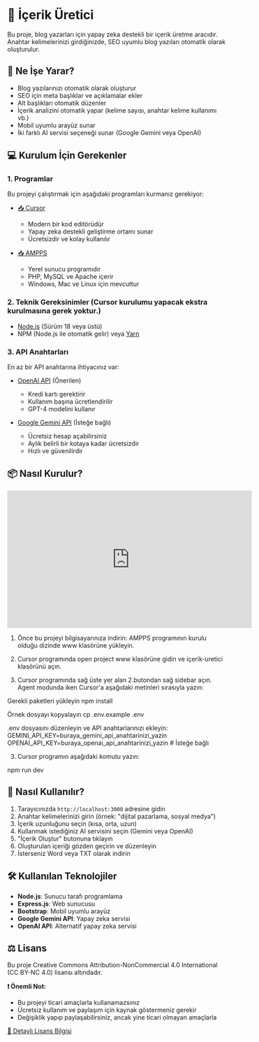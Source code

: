 # 📝 İçerik Üretici

Bu proje, blog yazarları için yapay zeka destekli bir içerik üretme aracıdır. Anahtar kelimelerinizi girdiğinizde, SEO uyumlu blog yazıları otomatik olarak oluşturulur.

## 🚀 Ne İşe Yarar?

- Blog yazılarınızı otomatik olarak oluşturur
- SEO için meta başlıklar ve açıklamalar ekler
- Alt başlıkları otomatik düzenler
- İçerik analizini otomatik yapar (kelime sayısı, anahtar kelime kullanımı vb.)
- Mobil uyumlu arayüz sunar
- İki farklı AI servisi seçeneği sunar (Google Gemini veya OpenAI)

## 💻 Kurulum İçin Gerekenler

### 1. Programlar
Bu projeyi çalıştırmak için aşağıdaki programları kurmanız gerekiyor:

- [📥 Cursor](https://cursor.sh/) 
  * Modern bir kod editörüdür
  * Yapay zeka destekli geliştirme ortamı sunar
  * Ücretsizdir ve kolay kullanılır

- [📥 AMPPS](https://ampps.com/downloads)
  * Yerel sunucu programıdır
  * PHP, MySQL ve Apache içerir
  * Windows, Mac ve Linux için mevcuttur

### 2. Teknik Gereksinimler (Cursor kurulumu yapacak ekstra kurulmasına gerek yoktur.)
- [Node.js](https://nodejs.org/) (Sürüm 18 veya üstü)
- NPM (Node.js ile otomatik gelir) veya [Yarn](https://yarnpkg.com/)

### 3. API Anahtarları
En az bir API anahtarına ihtiyacınız var:

- [OpenAI API](https://platform.openai.com/api-keys) (Önerilen)
  * Kredi kartı gerektirir
  * Kullanım başına ücretlendirilir
  * GPT-4 modelini kullanır

- [Google Gemini API](https://makersuite.google.com/app/apikey) (İsteğe bağlı)
  * Ücretsiz hesap açabilirsiniz
  * Aylık belirli bir kotaya kadar ücretsizdir
  * Hızlı ve güvenilirdir


## 📦 Nasıl Kurulur?

<iframe width="560" height="315" src="https://www.youtube.com/embed/_h1HxCbFB1Q?si=6vbk5JG0GZEcNUXf" title="YouTube video player" frameborder="0" allow="accelerometer; autoplay; clipboard-write; encrypted-media; gyroscope; picture-in-picture; web-share" referrerpolicy="strict-origin-when-cross-origin" allowfullscreen></iframe>

1. Önce bu projeyi bilgisayarınıza indirin:
AMPPS programının kurulu olduğu dizinde www klasörüne yükleyin.

2. Cursor programında open project www klasörüne gidin ve içerik-uretici klasörünü açın.

3. Cursor programında sağ üste yer alan 2.butondan sağ sidebar açın. Agent modunda iken Cursor'a aşağıdaki metinleri sırasıyla yazın:

Gerekli paketleri yükleyin
npm install

Örnek dosyayı kopyalayın
cp .env.example .env

.env dosyasını düzenleyin ve API anahtarlarınızı ekleyin:
GEMINI_API_KEY=buraya_gemini_api_anahtarinizi_yazin
OPENAI_API_KEY=buraya_openai_api_anahtarinizi_yazin  # İsteğe bağlı

3. Cursor programın aşağıdaki komutu yazın:

npm run dev

## 🎯 Nasıl Kullanılır?

1. Tarayıcınızda `http://localhost:3000` adresine gidin
2. Anahtar kelimelerinizi girin (örnek: "dijital pazarlama, sosyal medya")
3. İçerik uzunluğunu seçin (kısa, orta, uzun)
4. Kullanmak istediğiniz AI servisini seçin (Gemini veya OpenAI)
5. "İçerik Oluştur" butonuna tıklayın
6. Oluşturulan içeriği gözden geçirin ve düzenleyin
7. İsterseniz Word veya TXT olarak indirin

## 🛠️ Kullanılan Teknolojiler

- **Node.js**: Sunucu tarafı programlama
- **Express.js**: Web sunucusu
- **Bootstrap**: Mobil uyumlu arayüz
- **Google Gemini API**: Yapay zeka servisi
- **OpenAI API**: Alternatif yapay zeka servisi

## ⚖️ Lisans

Bu proje Creative Commons Attribution-NonCommercial 4.0 International (CC BY-NC 4.0) lisansı altındadır.

**❗ Önemli Not:** 
- Bu projeyi ticari amaçlarla kullanamazsınız
- Ücretsiz kullanım ve paylaşım için kaynak göstermeniz gerekir
- Değişiklik yapıp paylaşabilirsiniz, ancak yine ticari olmayan amaçlarla

[📜 Detaylı Lisans Bilgisi](https://creativecommons.org/licenses/by-nc/4.0/)
